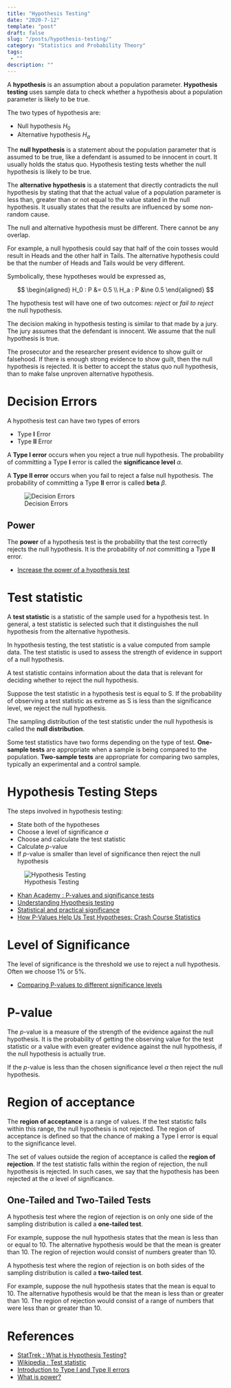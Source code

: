 ```yaml
---
title: "Hypothesis Testing"
date: "2020-7-12"
template: "post"
draft: false
slug: "/posts/hypothesis-testing/"
category: "Statistics and Probability Theory"
tags:
 - ""
description: ""
---
```


A **hypothesis** is an assumption about a population parameter. **Hypothesis testing** uses sample data to check whether a hypothesis about a population parameter is likely to be true.

The two types of hypothesis are:

- Null hypothesis $H_0$
- Alternative hypothesis $H_a$

The **null hypothesis** is a statement about the population parameter that is assumed to be true, like a defendant is assumed to be innocent in court. It usually holds the status quo. Hypothesis testing tests whether the null hypothesis is likely to be true.

The **alternative hypothesis** is a statement that directly contradicts the null hypothesis by stating that that the actual value of a population parameter is less than, greater than or not equal to the value stated in the null hypothesis. It usually states that the results are influenced by some non-random cause.

The null and alternative hypothesis must be different. There cannot be any overlap.

For example, a null hypothesis could say that half of the coin tosses would result in Heads and the other half in Tails. The alternative hypothesis could be that the number of Heads and Tails would be very different.

Symbolically, these hypotheses would be expressed as,

$$
\begin{aligned}
H_0 : P &= 0.5
\\
H_a : P &\ne 0.5
\end{aligned}
$$

The hypothesis test will have one of two outcomes: *reject* or *fail to reject* the null hypothesis.

The decision making in hypothesis testing is similar to that made by a jury. The jury assumes that the defendant is innocent. We assume that the null hypothesis is true.

The prosecutor and the researcher present evidence to show guilt or falsehood. If there is enough strong evidence to show guilt, then the null hypothesis is rejected. It is better to accept the status quo null hypothesis, than to make false unproven alternative hypothesis.

# Decision Errors

A hypothesis test can have two types of errors

- Type **I** Error
- Type **II** Error

A **Type I error** occurs when you reject a true null hypothesis. The probability of committing a Type **I** error is called the **significance level** $\alpha$.

A **Type II error** occurs when you fail to reject a false null hypothesis. The probability of committing a Type **II** error is called **beta** $\beta$.

<figure style="width: 1000px">
    <img src="/media/statistics and probability theory/hyp-error.png" alt="Decision Errors">
    <figcaption>Decision Errors</figcaption>
</figure>

## Power

The **power** of a hypothesis test is the probability that the test correctly rejects the null hypothesis. It is the probability of *not* committing a Type **II** error.

- [Increase the power of a hypothesis test](https://support.minitab.com/en-us/minitab-express/1/help-and-how-to/basic-statistics/inference/supporting-topics/basics/increase-the-power-of-a-hypothesis-test/)

# Test statistic

A **test statistic** is a statistic of the sample used for a hypothesis test. In general, a test statistic is selected such that it distinguishes the null hypothesis from the alternative hypothesis.

In hypothesis testing, the test statistic is a value computed from sample data. The test statistic is used to assess the strength of evidence in support of a null hypothesis.

A test statistic contains information about the data that is relevant for deciding whether to reject the null hypothesis.

Suppose the test statistic in a hypothesis test is equal to S. If the probability of observing a test statistic as extreme as S is less than the significance level, we reject the null hypothesis.

The sampling distribution of the test statistic under the null hypothesis is called the **null distribution**.

Some test statistics have two forms depending on the type of test. **One-sample tests** are appropriate when a sample is being compared to the population. **Two-sample tests** are appropriate for comparing two samples, typically an experimental and a control sample.

# Hypothesis Testing Steps

The steps involved in hypothesis testing:

- State both of the hypotheses
- Choose a level of significance $\alpha$
- Choose and calculate the test statistic
- Calculate $p$-value
- If $p$-value is smaller than level of significance then reject the null hypothesis

<figure style="width: 920px">
    <img src="/media/statistics and probability theory/hyp-test.png" alt="Hypothesis Testing">
    <figcaption>Hypothesis Testing</figcaption>
</figure>

- [Khan Academy : P-values and significance tests](https://youtu.be/KS6KEWaoOOE)
- [Understanding Hypothesis testing](https://youtu.be/0zZYBALbZgg)
- [Statistical and practical significance](https://support.minitab.com/en-us/minitab-express/1/help-and-how-to/basic-statistics/inference/supporting-topics/basics/statistical-and-practical-significance/)
- [How P-Values Help Us Test Hypotheses: Crash Course Statistics](https://youtu.be/bf3egy7TQ2Q)

# Level of Significance

The level of significance is the threshold we use to reject a null hypothesis. Often we choose $1 \%$ or $5 \%$.

- [Comparing P-values to different significance levels](https://youtu.be/DQCF4kTXf9Q)

# P-value

The $p$-value is a measure of the strength of the evidence against the null hypothesis. It is the probability of getting the observing value for the test statistic or a value with even greater evidence against the null hypothesis, if the null hypothesis is actually true.

If the $p$-value is less than the chosen significance level $\alpha$ then reject the null hypothesis.

# Region of acceptance

The **region of acceptance** is a range of values. If the test statistic falls within this range, the null hypothesis is not rejected. The region of acceptance is defined so that the chance of making a Type I error is equal to the significance level.

The set of values outside the region of acceptance is called the **region of rejection**. If the test statistic falls within the region of rejection, the null hypothesis is rejected. In such cases, we say that the hypothesis has been rejected at the $\alpha$ level of significance.

## One-Tailed and Two-Tailed Tests

A hypothesis test where the region of rejection is on only one side of the sampling distribution is called a **one-tailed test**.

For example, suppose the null hypothesis states that the mean is less than or equal to $10$. The alternative hypothesis would be that the mean is greater than $10$. The region of rejection would consist of numbers greater than $10$.

A hypothesis test where the region of rejection is on both sides of the sampling distribution is called a **two-tailed test**.

For example, suppose the null hypothesis states that the mean is equal to $10$. The alternative hypothesis would be that the mean is less than or greater than $10$. The region of rejection would consist of a range of numbers that were less than or greater than $10$.

# References

- [StatTrek : What is Hypothesis Testing?](https://stattrek.com/hypothesis-test/hypothesis-testing.aspx)
- [Wikipedia : Test statistic](https://en.wikipedia.org/wiki/Test_statistic)
- [Introduction to Type I and Type II errors](https://youtu.be/Hdbbx7DIweQ)
- [What is power?](https://support.minitab.com/en-us/minitab-express/1/help-and-how-to/basic-statistics/inference/supporting-topics/basics/what-is-power/)

